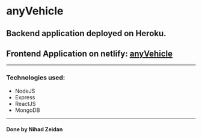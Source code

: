 # anyVehicle


## Backend application deployed on Heroku.

## Frontend Application on netlify: [anyVehicle](https://anyvehicle.netlify.app/)

---

### Technologies used:
  - NodeJS
  - Express
  - ReactJS
  - MongoDB
---


#### Done by Nihad Zeidan

